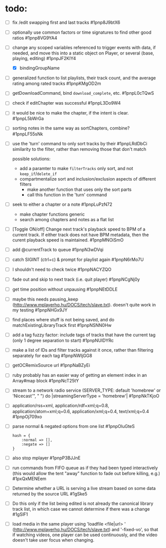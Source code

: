 # todo:
- [ ] fix /edit swapping first and last tracks #1pnp8J9btX6
- [ ] optionally use common factors or time signatures to find other good ratios #1pnp8VG9YA4
- [ ] change any scoped variables referenced to trigger events with data, if needed, and move this into a static object on Player, or several (base, playing, editing) #1pnpJF2KIY4
	- [x] bindingGroupName
- [ ] generalized function to list playlists, their track count, and the average rating among rated tracks #1pnpKMgOD2m
- [ ] getDownloadCommand, bind `download_complete`, etc. #1pnpL0cTQwS
- [ ] check if editChapter was successful #1pnpL3Do9W4
- [ ] it would be nice to make the chapter, if the intent is clear. #1pnpL5bWrGa
- [ ] sorting notes in the same way as sortChapters, combine? #1pnpLF55sNk
- [ ] use the 'turn' command to only sort tracks by their #1pnpLRdDbCi
	similarity to the filter, rather than removing those that don't
	match

	possible solutions:
	- add a paramter to make `filterTracks` only sort, and not `keep_if`/`delete_if`
	- compartmentalize sort and inclusion/exclusion aspects of different filters
		- make another function that uses only the sort parts
		- call this function in the 'turn' command
- [ ] seek to either a chapter or a note #1pnpLuPzN72
	- make chapter functions generic
	- search among chapters and notes as a flat list
- [ ] [Toggle ON/off] Change next track's playback speed to BPM of a current track. If either track does not have BPM metadata, then the curent playback speed is maintained. #1pnpMNOiSmO
- [ ] add @currentTrack to queue #1pnpN3wDVqi
- [ ] catch SIGINT (ctrl+c) & prompt for playlist again #1pnpN6rMo7U
- [ ] I shouldn't need to check twice #1pnpNACYZQO
- [ ] fade out and skip to next track (i.e. quit player) #1pnpNCgNj0y
- [ ] get time position without unpausing #1pnpNEtDDLE
- [ ] maybe this needs pausing_keep (http://www.mplayerhq.hu/DOCS/tech/slave.txt). doesn't quite work in my testing #1pnpNHGx9JY
- [ ] find places where stuff is not being saved, and do matchExistingLibraryTrack first #1pnpNSNN0Hw
- [ ] add a tag fuzzy factor: include tags of tracks that have the current tag (only 1 degree separation to start) #1pnpNUIDYRc
- [ ] make a list of IDs and filter tracks against it once, rather than filtering separately for each tag #1pnpNWljGG8
- [ ] getOCRemixSource url #1pnpNaBZyEi
- [ ] ruby probably has an easier way of getting an element index in an Array#map block #1pnpNcT25tY
- [ ] stream to a network radio service (SERVER_TYPE: default 'homebrew' or 'Nicecast'", " ") do |streamingServerType = 'homebrew'| #1pnpNkTKjoO
- [ ] application/rss+xml, application/rdf+xml;q=0.8, application/atom+xml;q=0.6, application/xml;q=0.4, text/xml;q=0.4 #1pnpOj709xo
- [ ] parse normal & negated options from one list #1pnpOluGteS
	```
	hash = {
		:normal => [],
		:negate => []
	}
	```
- [ ] also stop mplayer #1pnpP3BJJnE
- [ ] run commands from FIFO queue as if they had been typed interactively (this would allow the tent "away" function to fade out before killing, e.g.) #1pxQxMENEem
- [ ] Determine whether a URL is serving a live stream based on some data returned by the source URL #1gSke5
- [ ] Do this only if the list being edited is not already the canonical library track list, in which case we cannot determine if there was a change #1gSlF1
- [ ] load media in the same player using 'loadfile <file|url> <append>' (http://www.mplayerhq.hu/DOCS/tech/slave.txt) and '-fixed-vo', so that if watching videos, one player can be used continuously, and the video doesn't take user focus when changing.
